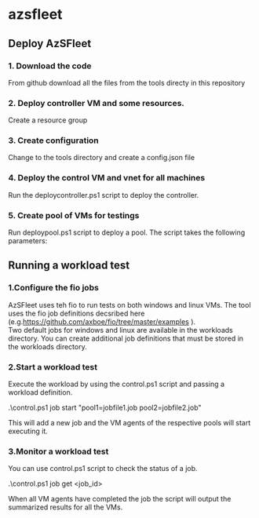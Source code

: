 # azsfleet

## Deploy AzSFleet
### 1. Download the code 
From github download all the files from the tools directy in this repository  

### 2. Deploy controller VM and some resources.
Create a resource group 

### 3. Create configuration
Change to the tools directory and create a config.json file  


### 4. Deploy the control VM and vnet for all machines
Run the deploycontroller.ps1 script to deploy the controller. 


### 5. Create pool of VMs for testings
Run deploypool.ps1 script to deploy a pool. 
The script takes the following parameters: 

## Running a workload test  
### 1.Configure the fio jobs
AzSFleet uses teh fio to run tests on both windows and linux VMs.
The tool uses the fio job definitions decsribed here  (e.g.https://github.com/axboe/fio/tree/master/examples ). <br>
Two default jobs for windows and linux are available in the workloads directory. You can create additional job definitions that must be stored in the workloads directory.  

### 2.Start a workload test 
Execute the workload by using the control.ps1 script and passing a workload definition. 

.\control.ps1 job start "pool1=jobfile1.job pool2=jobfile2.job" 

This will add a new job and the VM agents of the respective pools will start executing it. 

### 3.Monitor a workload test  
You can use control.ps1 script to check the status of a job. 

.\control.ps1 job get <job_id>

When all VM agents have completed the job the script will output the summarized results for all the VMs. 

